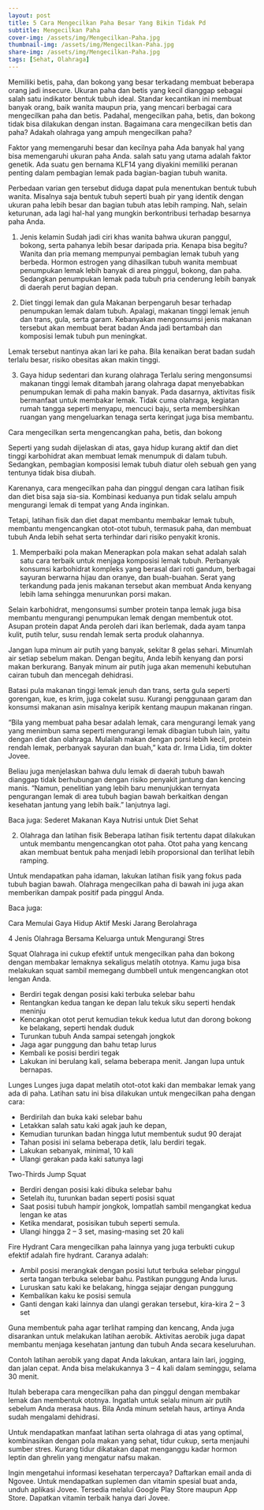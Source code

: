 ```yaml
---
layout: post
title: 5 Cara Mengecilkan Paha Besar Yang Bikin Tidak Pd
subtitle: Mengecilkan Paha
cover-img: /assets/img/Mengecilkan-Paha.jpg
thumbnail-img: /assets/img/Mengecilkan-Paha.jpg
share-img: /assets/img/Mengecilkan-Paha.jpg
tags: [Sehat, Olahraga]
---
```



Memiliki betis, paha, dan bokong yang besar terkadang membuat beberapa orang jadi insecure. Ukuran paha dan betis yang kecil dianggap sebagai salah satu indikator bentuk tubuh ideal. Standar kecantikan ini membuat banyak orang, baik wanita maupun pria, yang mencari berbagai cara mengecilkan paha dan betis. Padahal, mengecilkan paha, betis, dan bokong tidak bisa dilakukan dengan instan. Bagaimana cara mengecilkan betis dan paha? Adakah olahraga yang ampuh mengecilkan paha?

Faktor yang memengaruhi besar dan kecilnya paha
Ada banyak hal yang bisa memengaruhi ukuran paha Anda. salah satu yang utama adalah faktor genetik. Ada suatu gen bernama KLF14 yang diyakini memiliki peranan penting dalam pembagian lemak pada bagian-bagian tubuh wanita.

Perbedaan varian gen tersebut diduga dapat pula menentukan bentuk tubuh wanita. Misalnya saja bentuk tubuh seperti buah pir yang identik dengan ukuran paha lebih besar dan bagian tubuh atas lebih ramping. Nah, selain keturunan, ada lagi hal-hal yang mungkin berkontribusi terhadap besarnya paha Anda.

1. Jenis kelamin
Sudah jadi ciri khas wanita bahwa ukuran panggul, bokong, serta pahanya lebih besar daripada pria. Kenapa bisa begitu? Wanita dan pria memang mempunyai pembagian lemak tubuh yang berbeda. Hormon estrogen yang dihasilkan tubuh wanita membuat penumpukan lemak lebih banyak di area pinggul, bokong, dan paha. Sedangkan penumpukan lemak pada tubuh pria cenderung lebih banyak di daerah perut bagian depan.

2. Diet tinggi lemak dan gula
Makanan berpengaruh besar terhadap penumpukan lemak dalam tubuh. Apalagi, makanan tinggi lemak jenuh dan trans, gula, serta garam. Kebanyakan mengonsumsi jenis makanan tersebut akan membuat berat badan Anda jadi bertambah dan komposisi lemak tubuh pun meningkat.

Lemak tersebut nantinya akan lari ke paha. Bila kenaikan berat badan sudah terlalu besar, risiko obesitas akan makin tinggi.

3. Gaya hidup sedentari dan kurang olahraga
Terlalu sering mengonsumsi makanan tinggi lemak ditambah jarang olahraga dapat menyebabkan penumpukan lemak di paha makin banyak. Pada dasarnya, aktivitas fisik bermanfaat untuk membakar lemak. Tidak cuma olahraga, kegiatan rumah tangga seperti menyapu, mencuci baju, serta membersihkan ruangan yang mengeluarkan tenaga serta keringat juga bisa membantu.

Cara mengecilkan serta mengencangkan paha, betis, dan bokong

Seperti yang sudah dijelaskan di atas, gaya hidup kurang aktif dan diet tinggi karbohidrat akan membuat lemak menumpuk di dalam tubuh. Sedangkan, pembagian komposisi lemak tubuh diatur oleh sebuah gen yang tentunya tidak bisa diubah.

Karenanya, cara mengecilkan paha dan pinggul dengan cara latihan fisik dan diet bisa saja sia-sia. Kombinasi keduanya pun tidak selalu ampuh mengurangi lemak di tempat yang Anda inginkan.

Tetapi, latihan fisik dan diet dapat membantu membakar lemak tubuh, membantu mengencangkan otot-otot tubuh, termasuk paha, dan membuat tubuh Anda lebih sehat serta terhindar dari risiko penyakit kronis.

1. Memperbaiki pola makan
Menerapkan pola makan sehat adalah salah satu cara terbaik untuk menjaga komposisi lemak tubuh. Perbanyak konsumsi karbohidrat kompleks yang berasal dari roti gandum, berbagai sayuran berwarna hijau dan oranye, dan buah-buahan. Serat yang terkandung pada jenis makanan tersebut akan membuat Anda kenyang lebih lama sehingga menurunkan porsi makan.

Selain karbohidrat, mengonsumsi sumber protein tanpa lemak juga bisa membantu mengurangi penumpukan lemak dengan membentuk otot. Asupan protein dapat Anda peroleh dari ikan berlemak, dada ayam tanpa kulit, putih telur, susu rendah lemak serta produk olahannya.

Jangan lupa minum air putih yang banyak, sekitar 8 gelas sehari. Minumlah air setiap sebelum makan. Dengan begitu, Anda lebih kenyang dan porsi makan berkurang. Banyak minum air putih juga akan memenuhi kebutuhan cairan tubuh dan mencegah dehidrasi.

Batasi pula makanan tinggi lemak jenuh dan trans, serta gula seperti gorengan, kue, es krim, juga cokelat susu. Kurangi penggunaan garam dan konsumsi makanan asin misalnya keripik kentang maupun makanan ringan.

“Bila yang membuat paha besar adalah lemak, cara mengurangi lemak yang yang menimbun sama seperti mengurangi lemak dibagian tubuh lain, yaitu dengan diet dan olahraga. Mulailah makan dengan porsi lebih kecil, protein rendah lemak, perbanyak sayuran dan buah,” kata dr. Irma Lidia, tim dokter Jovee.

Beliau juga menjelaskan bahwa dulu lemak di daerah tubuh bawah dianggap tidak berhubungan dengan risiko penyakit jantung dan kencing manis. “Namun, penelitian yang lebih baru menunjukkan ternyata pengurangan lemak di area tubuh bagian bawah berkaitkan dengan kesehatan jantung yang lebih baik.” lanjutnya lagi.

Baca juga: Sederet Makanan Kaya Nutrisi untuk Diet Sehat

2. Olahraga dan latihan fisik
Beberapa latihan fisik tertentu dapat dilakukan untuk membantu mengencangkan otot paha. Otot paha yang kencang akan membuat bentuk paha menjadi lebih proporsional dan terlihat lebih ramping.

Untuk mendapatkan paha idaman, lakukan latihan fisik yang fokus pada tubuh bagian bawah. Olahraga mengecilkan paha di bawah ini juga akan memberikan dampak positif pada pinggul Anda.

Baca juga:

Cara Memulai Gaya Hidup Aktif Meski Jarang Berolahraga

4 Jenis Olahraga Bersama Keluarga untuk Mengurangi Stres

Squat
Olahraga ini cukup efektif untuk mengecilkan paha dan bokong dengan membakar lemaknya sekaligus melatih ototnya. Kamu juga bisa melakukan squat sambil memegang dumbbell untuk mengencangkan otot lengan Anda.

* Berdiri tegak dengan posisi kaki terbuka selebar bahu
* Rentangkan kedua tangan ke depan lalu tekuk siku seperti hendak meninju
* Kencangkan otot perut kemudian tekuk kedua lutut dan dorong bokong ke belakang, seperti hendak duduk
* Turunkan tubuh Anda sampai setengah jongkok
* Jaga agar punggung dan bahu tetap lurus
* Kembali ke posisi berdiri tegak
* Lakukan ini berulang kali, selama beberapa menit. Jangan lupa untuk bernapas.

Lunges
Lunges juga dapat melatih otot-otot kaki dan membakar lemak yang ada di paha. Latihan satu ini bisa dilakukan untuk mengecilkan paha dengan cara:

* Berdirilah dan buka kaki selebar bahu
* Letakkan salah satu kaki agak jauh ke depan,
* Kemudian turunkan badan hingga lutut membentuk sudut 90 derajat
* Tahan posisi ini selama beberapa detik, lalu berdiri tegak.
* Lakukan sebanyak, minimal, 10 kali
* Ulangi gerakan pada kaki satunya lagi

Two-Thirds Jump Squat
* Berdiri dengan posisi kaki dibuka selebar bahu
* Setelah itu, turunkan badan seperti posisi squat
* Saat posisi tubuh hampir jongkok, lompatlah sambil mengangkat kedua lengan ke atas
* Ketika mendarat, posisikan tubuh seperti semula.
* Ulangi hingga 2 – 3 set, masing-masing set 20 kali

Fire Hydrant
Cara mengecilkan paha lainnya yang juga terbukti cukup efektif adalah fire hydrant. Caranya adalah:

* Ambil posisi merangkak dengan posisi lutut terbuka selebar pinggul serta tangan terbuka selebar bahu. Pastikan punggung Anda lurus.
* Luruskan satu kaki ke belakang, hingga sejajar dengan punggung
* Kembalikan kaku ke posisi semula
* Ganti dengan kaki lainnya dan ulangi gerakan tersebut, kira-kira 2 – 3 set

Guna membentuk paha agar terlihat ramping dan kencang, Anda juga disarankan untuk melakukan latihan aerobik. Aktivitas aerobik juga dapat membantu menjaga kesehatan jantung dan tubuh Anda secara keseluruhan.

Contoh latihan aerobik yang dapat Anda lakukan, antara lain lari, jogging, dan jalan cepat. Anda bisa melakukannya 3 – 4 kali dalam seminggu, selama 30 menit.

Itulah beberapa cara mengecilkan paha dan pinggul dengan membakar lemak dan membentuk ototnya. Ingatlah untuk selalu minum air putih sebelum Anda merasa haus. Bila Anda minum setelah haus, artinya Anda sudah mengalami dehidrasi.

Untuk mendapatkan manfaat latihan serta olahraga di atas yang optimal, kombinasikan dengan pola makan yang sehat, tidur cukup, serta menjauhi sumber stres. Kurang tidur dikatakan dapat menganggu kadar hormon leptin dan ghrelin yang mengatur nafsu makan.

Ingin mengetahui informasi kesehatan terpercaya? Daftarkan email anda di Ngovee. Untuk mendapatkan suplemen dan vitamin spesial buat anda, unduh aplikasi Jovee. Tersedia melalui Google Play Store maupun App Store. Dapatkan vitamin terbaik hanya dari Jovee.